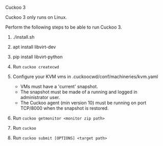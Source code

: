 Cuckoo 3

Cuckoo 3 only runs on Linux.

Perform the following steps to be able to run Cuckoo 3.
1. ./install.sh
2. apt install libvirt-dev
3. pip install libvirt-python
4. Run `cuckoo createcwd`

5. Configure your KVM vms in .cuckoocwd/conf/machineries/kvm.yaml
    * VMs must have a 'current' snapshot.
    * The snapshot must be made of a running and logged in administrator user.
    * The Cuckoo agent (min version 10) must be running on port TCP/8000 when the snapshot is restored.

6. Run `cuckoo getmonitor <monitor zip path>`

7. Run `cuckoo`

8. Run `cuckoo submit [OPTIONS] <target path>`
